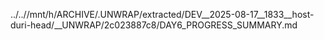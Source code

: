 ../..//mnt/h/ARCHIVE/.UNWRAP/extracted/DEV__2025-08-17__1833__host-duri-head/__UNWRAP/2c023887c8/DAY6_PROGRESS_SUMMARY.md